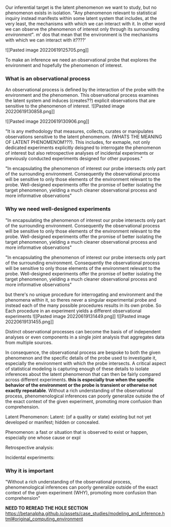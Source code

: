Our inferential target is the latent phenomenon we want to study, but no phenomenon exists in isolation. "Any phenomenon relevant to statistical inquiry instead manifests within some latent system that includes, at the very least, the mechanisms with which we can interact with it. In other word we can observe the phenomenon of interest only through its surrounding *environment*". m' dos that mean that the environment is the mechanisms with which we can interact with it????'

 ![[Pasted image 20220619125705.png]]



To make an inference we need an observational probe that explores the environment and hopefully the phenomenon of interest. 



 ### What is an observational process
 An observational process is defined by the interaction of the probe with the environment and the phenomenon. This observational process examines the latent system and induces (creates??) explicit observations that are sensitive to the phenomenon of interest. 
![[Pasted image 20220619130858.png]]

![[Pasted image 20220619130906.png]]


 "It is any methodology that measures, collects, curates or manipulates observations sensitive to the latent phenomenom. (WHATS THE MEANING OF LATENT PHENOMENOM???). This includes, for exmaple, not only dedicated experiments explicitly deisgned to interrogate the phenomenon of interest but also retrospective analyses of incidental experiments or previously conducted experiments designed for other purposes."

"In encapsulating the phenomenon of interest our probe intersects only part of the surrounding environment. Consequently the observational process will be sensitive to only those elements of the environment relevant to the probe. Well-designed experiments offer the promise of better isolating the target phenomenon, yielding a much cleaner observational process and more informative observations"



### Why we need well-designed experiments

"In encapsulating the phenomenon of interest our probe intersects only part of the surrounding environment. Consequently the observational process will be sensitive to only those elements of the environment relevant to the probe. Well-designed experiments offer the promise of better isolating the target phenomenon, yielding a much cleaner observational process and more informative observations"


"In encapsulating the phenomenon of interest our probe intersects only part of the surrounding environment. Consequently the observational process will be sensitive to only those elements of the environment relevant to the probe. Well-designed experiments offer the promise of better isolating the target phenomenon, yielding a much cleaner observational process and more informative observations"

but there's no unique procedure for interrogating and environment and the phenomena within it, so theres never a singular experimental probe and instead each of the many possible procedures results in its own probe. So Each procedure in an experiment yields a different observational experiments
![[Pasted image 20220619131449.png]]
![[Pasted image 20220619131455.png]]


Distinct observational processes can become the basis of of independent analyses or even  components in a single joint analysis that aggregates data from multiple sources. 

In consequence, the observational process are bespoke to both the given phenomenon and the specific details of the probe used to investigate it, especially the environment with which the probe intersects. A critical aspect of statistical modeling is capturing enough of these details to isolate inferences about the latent phenomenon that can then be fairly compared across different experiments. **this is especially true when the specific behavior of the environment or the probe is transient or otherwise not exactly repeatable**. Without a rich understanding of the observational process, phenomenological inferences can poorly generalize outside the of the exact context of the given experiment, promoting more confusion than comprehension. 


Latent Phenomenon: 
Latent: 
(of a quality or state) existing but not yet developed or manifest; hidden or concealed. 

Phenomenon: 
a fast or situation that is observed to exist or happen, especially one whose cause or expl


Retrospective analysis:

Incidental experiments: 



### Why it is important
"Without a rich understanding of the observational process, phenomenological inferences can poorly generalize outside of the exact context of the given experiment (WHY), promoting more confusion than comprehension"


**NEED TO REREAD THE HOLE SECTION**
https://betanalpha.github.io/assets/case_studies/modeling_and_inference.html#original_computing_environment  
